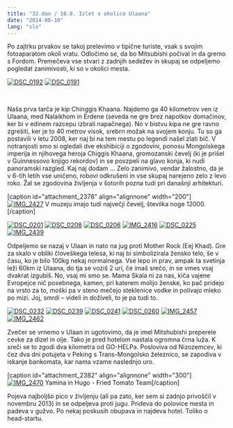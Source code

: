 ```yaml
---
title: "32.dan / 10.8. Izlet v okolico Ulaana"
date: "2014-08-10"
lang: "slo"
---
```


Po zajtrku prvakov se takoj prelevimo v tipične turiste, vsak s svojim fotoaparatom okoli vratu. Odločimo se, da bo Mitsubishi počival in da gremo s Fordom. Premečeva vse stvari z zadnjih sedežev in skupaj se odpeljemo pogledat zanimivosti, ki so v okolici mesta.

[![DSC_0192](images/DSC_0192-300x200.jpg)](http://gremovmongolijo.com/wp-content/uploads/2014/10/DSC_0192.jpg) [![DSC_0191](images/DSC_0191-300x200.jpg)](http://gremovmongolijo.com/wp-content/uploads/2014/10/DSC_0191.jpg)

 

Naša prva tarča je kip Chinggis Khaana. Najdemo ga 40 kilometrov ven iz Ulaana, med Nalaikhom in Erdene (seveda ne gre brez napotkov domačinov, ker bi v edinem razcepu izbrali napačnega). No v bistvu kipa ne gre ravno zgrešiti, ker je to 40 metrov visok, srebrn možak na svojem konju. Tu so ga postavili v letu 2008, ker naj bi na tem mestu po legendi našel zlati bič. V notranjosti smo si ogledali dve ekshibiciji o zgodovini, ponosu Mongolskega imperija in njihovega heroja Chiggis Khaana, gromozanski čevelj (ki je prišel v Guinnessovo knjigo rekordov) in se povzpeli na glavo konja, ki nudi panoramski razgled. Kaj naj dodam … Zelo zanimivo, vendar žalostno, da je v 6-tih letih vse uničeno, robovi odkrušeni in vse skupaj narejeno zelo z levo roko. Žal se zgodovina življenja v šotorih pozna tudi pri današnji arhitekturi.

\[caption id="attachment\_2378" align="alignnone" width="200"\][![IMG_2427](images/IMG_2427-200x300.jpg)](http://gremovmongolijo.com/wp-content/uploads/2014/10/IMG_2427.jpg) V muzeju imajo tudi največji čevelj, številka noge 12000.\[/caption\]

[![DSC_0201](images/DSC_0201-300x200.jpg)](http://gremovmongolijo.com/wp-content/uploads/2014/10/DSC_0201.jpg) [![DSC_0208](images/DSC_0208-300x200.jpg)](http://gremovmongolijo.com/wp-content/uploads/2014/10/DSC_0208.jpg) [![DSC_0206](images/DSC_0206-300x200.jpg)](http://gremovmongolijo.com/wp-content/uploads/2014/10/DSC_0206.jpg) [![IMG_2416](images/IMG_2416-300x200.jpg)](http://gremovmongolijo.com/wp-content/uploads/2014/10/IMG_2416.jpg) [![DSC_0225](images/DSC_0225-300x200.jpg)](http://gremovmongolijo.com/wp-content/uploads/2014/10/DSC_0225.jpg) [![IMG_2439](images/IMG_2439-300x200.jpg)](http://gremovmongolijo.com/wp-content/uploads/2014/10/IMG_2439.jpg)

Odpeljemo se nazaj v Ulaan in nato na jug proti Mother Rock (Eej Khad). Gre za skalo v obliki človeškega telesa, ki naj bi simbolizirala žensko telo, še v času, ko je bilo 100kg nekaj normalnega. Vse lepo in prav, ampak ta svetinja leži 60km iz Ulaana, do tja se voziš 2 uri, če imaš srečo, in se vmes vsaj dvakrat izgubiš. No, vsaj mi smo se. Mama Skala ni za nas, kiča vajene Evropejce nič posebnega, kamen, pri katerem molijo ženske, ko pač pridejo na vrsto za to, moški pa v steno mečejo steklenice vodke in polivajo mleko po mizi. Joj, smrdi – videli in doživeli, to je pa tudi to.

[![DSC_0232](images/DSC_0232-300x200.jpg)](http://gremovmongolijo.com/wp-content/uploads/2014/10/DSC_0232.jpg) [![DSC_0239](images/DSC_0239-300x200.jpg)](http://gremovmongolijo.com/wp-content/uploads/2014/10/DSC_0239.jpg) [![DSC_0241](images/DSC_0241-300x200.jpg)](http://gremovmongolijo.com/wp-content/uploads/2014/10/DSC_0241.jpg) [![DSC_0260](images/DSC_0260-300x200.jpg)](http://gremovmongolijo.com/wp-content/uploads/2014/10/DSC_0260.jpg) [![IMG_2457](images/IMG_2457-300x200.jpg)](http://gremovmongolijo.com/wp-content/uploads/2014/10/IMG_2457.jpg) [![IMG_2462](images/IMG_2462-300x200.jpg)](http://gremovmongolijo.com/wp-content/uploads/2014/10/IMG_2462.jpg)

Zvečer se vrnemo v Ulaan in ugotovimo, da je imel Mitshubishi preperele cevke za dizel in olje. Tako je pred hotelom nastala ogromna črna luža. K sreči se to zgodi dva kilometra od GO-HELPa. Posloviva od Nizozemcev, ki čez dva dni potujeta v Peking s Trans-Mongolsko železnico, se zapodiva v iskanje bankomata, kar nama vzame naslednjo uro.

\[caption id="attachment\_2382" align="alignnone" width="300"\][![IMG_2470](images/IMG_2470-300x200.jpg)](http://gremovmongolijo.com/wp-content/uploads/2014/10/IMG_2470.jpg) Yamina in Hugo - Fried Tomato Team\[/caption\]

Pojeva najboljšo pico v življenju (ali pa zato, ker sem si zadnjo privoščil v novembru 2013) in se odpeljeva proti jugu. Prideva do polovice mesta in padeva v gužvo. Po nekaj poskusih obupava in najdeva hotel. Toliko o head-startu.
